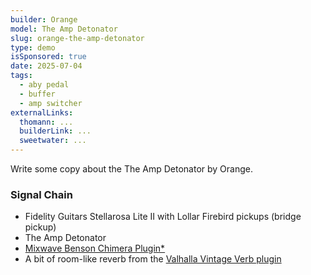```yaml
---
builder: Orange
model: The Amp Detonator
slug: orange-the-amp-detonator
type: demo
isSponsored: true
date: 2025-07-04
tags:
  - aby pedal
  - buffer
  - amp switcher
externalLinks:
  thomann: ...
  builderLink: ...
  sweetwater: ...
---
```


Write some copy about the The Amp Detonator by Orange.

### Signal Chain

- Fidelity Guitars Stellarosa Lite II with Lollar Firebird pickups (bridge pickup)
- The Amp Detonator
- [Mixwave Benson Chimera Plugin*](https://sweetwater.sjv.io/B0N2PL)
- A bit of room-like reverb from the [Valhalla Vintage Verb plugin](https://valhalladsp.com/shop/reverb/valhalla-vintage-verb/)
